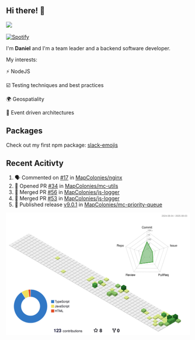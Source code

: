 ## Hi there! 👋

<p>
  <img src="https://github-readme-stats.vercel.app/api?username=syncush&theme=tokyonight">
</p>

[![Spotify](https://novatorem-rust.vercel.app/api/spotify)](https://open.spotify.com/user/syncush)

I'm **Daniel** and I'm a team leader and a backend software developer.

My interests:

⚡ NodeJS

☑️ Testing techniques and best practices

🌍 Geospatiality

🧠 Event driven architectures

## Packages
Check out my first npm package: [slack-emojis](https://www.npmjs.com/package/slack-emojis)

## Recent Acitivty
<!--START_SECTION:activity-->
1. 🗣 Commented on [#17](https://github.com/MapColonies/nginx/pull/17#issuecomment-3148334981) in [MapColonies/nginx](https://github.com/MapColonies/nginx)
2. 💪 Opened PR [#34](https://github.com/MapColonies/mc-utils/pull/34) in [MapColonies/mc-utils](https://github.com/MapColonies/mc-utils)
3. 🎉 Merged PR [#56](https://github.com/MapColonies/js-logger/pull/56) in [MapColonies/js-logger](https://github.com/MapColonies/js-logger)
4. 🎉 Merged PR [#53](https://github.com/MapColonies/js-logger/pull/53) in [MapColonies/js-logger](https://github.com/MapColonies/js-logger)
5. 🚀 Published release [v9.0.1](https://github.com/MapColonies/mc-priority-queue/releases/tag/v9.0.1) in [MapColonies/mc-priority-queue](https://github.com/MapColonies/mc-priority-queue)
<!--END_SECTION:activity-->

![contrib](./profile-3d-contrib/profile-green-animate.svg)
